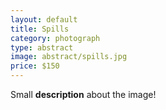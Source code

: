 ```yaml
---
layout: default
title: Spills
category: photograph
type: abstract
image: abstract/spills.jpg
price: $150
---
```


Small **description** about the image!